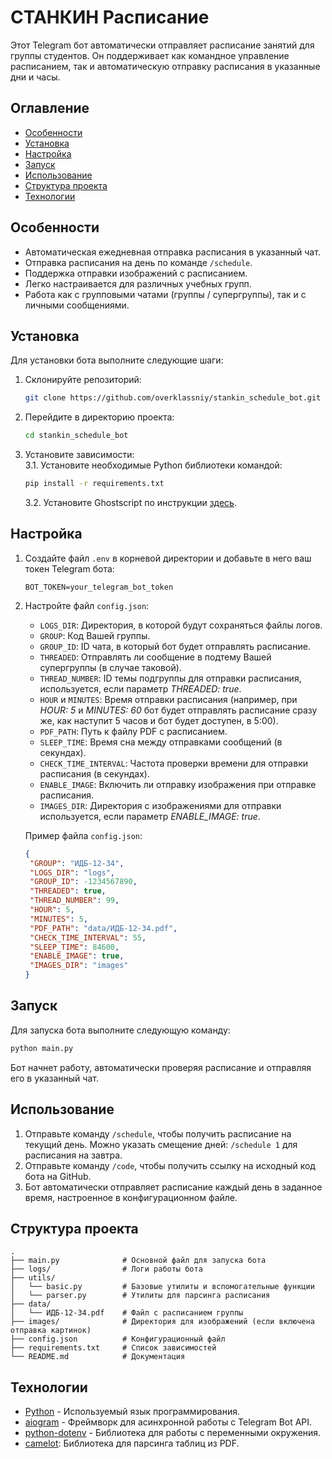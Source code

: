 # СТАНКИН Расписание

Этот Telegram бот автоматически отправляет расписание занятий для группы студентов. Он поддерживает как командное управление расписанием, так и автоматическую отправку расписания в указанные дни и часы.

## Оглавление
- [Особенности](#особенности)
- [Установка](#установка)
- [Настройка](#настройка)
- [Запуск](#запуск)
- [Использование](#использование)
- [Структура проекта](#структура-проекта)
- [Технологии](#технологии)

## Особенности
- Автоматическая ежедневная отправка расписания в указанный чат.
- Отправка расписания на день по команде `/schedule`.
- Поддержка отправки изображений с расписанием.
- Легко настраивается для различных учебных групп.
- Работа как с групповыми чатами (группы / супергруппы), так и с личными сообщениями.

## Установка
Для установки бота выполните следующие шаги:
1. Склонируйте репозиторий:
   ```bash
   git clone https://github.com/overklassniy/stankin_schedule_bot.git
   ```
2. Перейдите в директорию проекта:
   ```bash
   cd stankin_schedule_bot
   ```
3. Установите зависимости:\
   3.1. Установите необходимые Python библиотеки командой:
   ```bash
   pip install -r requirements.txt
   ```
   3.2. Установите Ghostscript по инструкции [здесь](https://camelot-py.readthedocs.io/en/master/user/install-deps.html#install-deps).


## Настройка
1. Создайте файл `.env` в корневой директории и добавьте в него ваш токен Telegram бота:
   ```
   BOT_TOKEN=your_telegram_bot_token
   ```
2. Настройте файл `config.json`:
   - `LOGS_DIR`: Директория, в которой будут сохраняться файлы логов.
   - `GROUP`: Код Вашей группы.
   - `GROUP_ID`: ID чата, в который бот будет отправлять расписание.
   - `THREADED`: Отправлять ли сообщение в подтему Вашей супергруппы (в случае таковой).
   - `THREAD_NUMBER`: ID темы подгруппы для отправки расписания, используется, если параметр _THREADED: true_.
   - `HOUR` и `MINUTES`: Время отправки расписания (например, при _HOUR: 5_ и _MINUTES: 60_ бот будет отправлять расписание сразу же, как наступит 5 часов и бот будет доступен, в 5:00).
   - `PDF_PATH`: Путь к файлу PDF с расписанием.
   - `SLEEP_TIME`: Время сна между отправками сообщений (в секундах).
   - `CHECK_TIME_INTERVAL`: Частота проверки времени для отправки расписания (в секундах).
   - `ENABLE_IMAGE`: Включить ли отправку изображения при отправке расписания.
   - `IMAGES_DIR`: Директория с изображениями для отправки используется, если параметр _ENABLE_IMAGE: true_.
   
   Пример файла `config.json`:
   ```json
   {
    "GROUP": "ИДБ-12-34",
    "LOGS_DIR": "logs",
    "GROUP_ID": -1234567890,
    "THREADED": true,
    "THREAD_NUMBER": 99,
    "HOUR": 5,
    "MINUTES": 5,
    "PDF_PATH": "data/ИДБ-12-34.pdf",
    "CHECK_TIME_INTERVAL": 55,
    "SLEEP_TIME": 84600,
    "ENABLE_IMAGE": true,
    "IMAGES_DIR": "images"
   }
   ```

## Запуск
Для запуска бота выполните следующую команду:
```bash
python main.py
```
Бот начнет работу, автоматически проверяя расписание и отправляя его в указанный чат.

## Использование
1. Отправьте команду `/schedule`, чтобы получить расписание на текущий день. Можно указать смещение дней: `/schedule 1` для расписания на завтра.
2. Отправьте команду `/code`, чтобы получить ссылку на исходный код бота на GitHub.
3. Бот автоматически отправляет расписание каждый день в заданное время, настроенное в конфигурационном файле.

## Структура проекта
```
.
├── main.py              # Основной файл для запуска бота
├── logs/                # Логи работы бота
├── utils/
│   └── basic.py         # Базовые утилиты и вспомогательные функции
│   └── parser.py        # Утилиты для парсинга расписания
├── data/
│   └── ИДБ-12-34.pdf    # Файл с расписанием группы
├── images/              # Директория для изображений (если включена отправка картинок)
├── config.json          # Конфигурационный файл
├── requirements.txt     # Список зависимостей
└── README.md            # Документация
```

## Технологии
- [Python](https://www.python.org/downloads/) - Используемый язык программирования.
- [aiogram](https://github.com/aiogram/aiogram) - Фреймворк для асинхронной работы с Telegram Bot API.
- [python-dotenv](https://pypi.org/project/python-dotenv/) - Библиотека для работы с переменными окружения.
- [camelot](https://pypi.org/project/camelot-py/): Библиотека для парсинга таблиц из PDF.